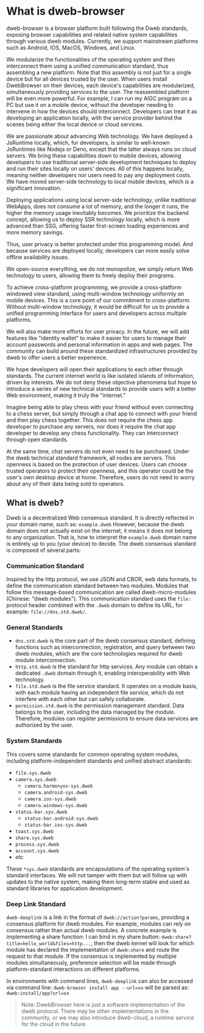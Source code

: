 # What is dweb-browser

dweb-browser is a browser platform built following the Dweb standards, exposing browser capabilities and related native system capabilities through various dweb modules. Currently, we support mainstream platforms such as Android, IOS, MacOS, Windows, and Linux.

We modularize the functionalities of the operating system and then interconnect them using a unified communication standard, thus assembling a new platform. Note that this assembly is not just for a single device but for all devices trusted by the user. When users install DwebBrowser on their devices, each device's capabilities are modularized, simultaneously providing services to the user. The reassembled platform will be even more powerful. For example, I can run my AIGC program on a PC but use it on a mobile device, without the developer needing to intervene in how the devices should interconnect. Developers can treat it as developing an application locally, with the service provider behind the scenes being either the local device or cloud services.

We are passionate about advancing Web technology. We have deployed a JsRuntime locally, which, for developers, is similar to well-known JsRuntimes like Nodejs or Deno, except that the latter always runs on cloud servers. We bring these capabilities down to mobile devices, allowing developers to use traditional server-side development techniques to deploy and run their sites locally on users' devices. All of this happens locally, meaning neither developers nor users need to pay any deployment costs. We have moved server-side technology to local mobile devices, which is a significant innovation.

Deploying applications using local server-side technology, unlike traditional WebApps, does not consume a lot of memory, and the longer it runs, the higher the memory usage inevitably becomes. We prioritize the backend concept, allowing us to deploy SSR technology locally, which is more advanced than SSG, offering faster first-screen loading experiences and more memory savings.

Thus, user privacy is better protected under this programming model. And because services are deployed locally, developers can more easily solve offline availability issues.

We open-source everything, we do not monopolize, we simply return Web technology to users, allowing them to freely deploy their programs.

To achieve cross-platform programming, we provide a cross-platform windowed view standard, using multi-window technology uniformly on mobile devices. This is a core point of our commitment to cross-platform. Without multi-window technology, it would be difficult for us to provide a unified programming interface for users and developers across multiple platforms.

We will also make more efforts for user privacy. In the future, we will add features like "identity wallet" to make it easier for users to manage their account passwords and personal information in apps and web pages. The community can build around these standardized infrastructures provided by dweb to offer users a better experience.

We hope developers will open their applications to each other through standards. The current internet world is like isolated islands of information, driven by interests. We do not deny these objective phenomena but hope to introduce a series of new technical standards to provide users with a better Web environment, making it truly the "internet."

Imagine being able to play chess with your friend without even connecting to a chess server, but simply through a chat app to connect with your friend and then play chess together. This does not require the chess app developer to purchase any servers, nor does it require the chat app developer to develop any chess functionality. They can interconnect through open standards.

At the same time, chat servers do not even need to be purchased. Under the dweb technical standard framework, all nodes are servers. This openness is based on the protection of user devices. Users can choose trusted operators to protect their openness, and this operator could be the user's own desktop device at home. Therefore, users do not need to worry about any of their data being sold to operators.

## What is dweb?

Dweb is a decentralized Web consensus standard. It is directly reflected in your domain name, such as: `example.dweb`
However, because the dweb domain does not actually exist on the internet, it means it does not belong to any organization. That is, how to interpret the `example.dweb` domain name is entirely up to you (your device) to decide.
The dweb consensus standard is composed of several parts:

### Communication Standard

Inspired by the http protocol, we use JSON and CBOR, web data formats, to define the communication standard between two modules. Modules that follow this message-based communication are called dweb-micro-modules (Chinese: "dweb modules").
This communication standard uses the `file:` protocol header combined with the `.dweb` domain to define its URL, for example: `file://dns.std.dweb/`.

### General Standards

- `dns.std.dweb` is the core part of the dweb consensus standard, defining functions such as interconnection, registration, and query between two dweb modules, which are the core technologies required for dweb module interconnection.
- `http.std.dweb` is the standard for http services. Any module can obtain a dedicated `.dweb` domain through it, enabling interoperability with Web technology.
- `file.std.dweb` is the file service standard. It operates on a module basis, with each module having an independent file service, which do not interfere with each other but can safely collaborate.
- `permission.std.dweb` is the permission management standard. Data belongs to the user, including the data managed by the module. Therefore, modules can register permissions to ensure data services are authorized by the user.

### System Standards

This covers some standards for common operating system modules, including platform-independent standards and unified abstract standards:

- `file.sys.dweb`
- `camera.sys.dweb`
  - `camera.harmonyos-sys.dweb`
  - `camera.android-sys.dweb`
  - `camera.ios-sys.dweb`
  - `camera.windows-sys.dweb`
- `status-bar.sys.dweb`
  - `status-bar.android-sys.dweb`
  - `status-bar.ios-sys.dweb`
- `toast.sys.dweb`
- `share.sys.dweb`
- `process.sys.dweb`
- `account.sys.dweb`
- _etc._

These `*sys.dweb` standards are encapsulations of the operating system's standard interfaces. We will not tamper with them but will follow up with updates to the native system, making them long-term stable and used as standard libraries for application development.

### Deep Link Standard

`dweb-deeplink` is a link in the format of `dweb://action?params`, providing a consensus platform for dweb modules. For example, modules can rely on consensus rather than actual dweb modules.
A concrete example is implementing a share function: I can bind in my share button: `dweb:share?title=hello_world&files=http...`, then the dweb kernel will look for which module has declared the implementation of `dweb:share` and route the request to that module. If the consensus is implemented by multiple modules simultaneously, preference selection will be made through platform-standard interactions on different platforms.

In environments with command lines, `dweb-deeplink` can also be accessed via command line: `dweb-browser install app --url=xx` will be parsed as: `dweb:install/app?url=xx`

> Note: DwebBrowser here is just a software implementation of the dweb protocol. There may be other implementations in the community, or we may also introduce dweb-cloud, a runtime service for the cloud in the future.